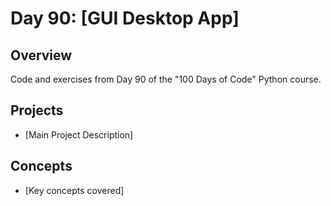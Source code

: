 # Day 90: [GUI Desktop App]

## Overview
Code and exercises from Day 90 of the "100 Days of Code" Python course.

## Projects
- [Main Project Description]

## Concepts
- [Key concepts covered]
